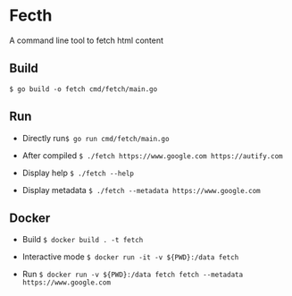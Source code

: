 # Fecth

A command line tool to fetch html content

## Build

`$ go build -o fetch cmd/fetch/main.go`

## Run

- Directly run`$ go run cmd/fetch/main.go`

- After compiled `$ ./fetch https://www.google.com https://autify.com`

- Display help `$ ./fetch --help`

- Display metadata `$ ./fetch --metadata https://www.google.com`

## Docker

- Build `$ docker build . -t fetch`

- Interactive mode `$ docker run -it -v ${PWD}:/data fetch`

- Run `$ docker run -v ${PWD}:/data fetch fetch --metadata https://www.google.com`
